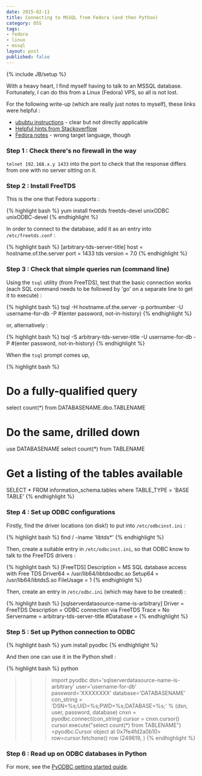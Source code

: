 ```yaml
---
date: 2015-02-11
title: Connecting to MSSQL from Fedora (and then Python)
category: OSS
tags:
- fedora
- linux
- mssql
layout: post
published: false
---
```

{% include JB/setup %}

With a heavy heart, I find myself having to talk to an MSSQL database.
Fortunately, I can do this from a Linux (Fedora) VPS, so all is not lost.

For the following write-up (which are really just notes to myself), these links were helpful :

  *  [ububtu instructions](http://blog.tryolabs.com/2012/06/25/connecting-sql-server-database-python-under-ubuntu/) - clear but not directly applicable
  *  [Helpful hints from Stackoverflow](http://stackoverflow.com/questions/18474538/connect-to-mssql-server-2008-on-linux)
  *  [Fedora notes](http://wiki.tcl.tk/6193) - wrong target language, though

### Step 1 : Check there's no firewall in the way

```telnet 192.168.x.y 1433``` into the port to check that the response differs from one with no server sitting on it.

### Step 2 : Install FreeTDS

This is the one that Fedora supports :

{% highlight bash %}
yum install freetds freetds-devel unixODBC unixODBC-devel 
{% endhighlight %}

In order to connect to the database, add it as an entry into ```/etc/freetds.conf``` :

{% highlight bash %}
[arbitrary-tds-server-title]
	host = hostname.of.the.server
	port = 1433
	tds version = 7.0
{% endhighlight %}

### Step 3 : Check that simple queries run (command line)

Using the ```tsql``` utility (from FreeTDS), test that the basic connection works 
(each SQL command needs to be followed by 'go' on a separate line to get it to execute) :

{% highlight bash %}
tsql -H hostname.of.the.server -p portnumber -U username-for-db -P
#(enter password, not-in-history)
{% endhighlight %}

or, alternatively : 

{% highlight bash %}
tsql -S arbitrary-tds-server-title -U username-for-db -P
#(enter password, not-in-history)
{% endhighlight %}

When the ```tsql``` prompt comes up, 
    
{% highlight bash %}
# Do a fully-qualified query 
select count(*) from DATABASENAME.dbo.TABLENAME

# Do the same, drilled down
use DATABASENAME
select count(*) from TABLENAME

# Get a listing of the tables available
SELECT * FROM information_schema.tables where TABLE_TYPE = 'BASE TABLE'
{% endhighlight %}

### Step 4 : Set up ODBC configurations

Firstly, find the driver locations (on disk!) to put into ```/etc/odbcinst.ini``` :

{% highlight bash %}
find / -iname 'libtds*'
{% endhighlight %}

Then, create a suitable entry in ```/etc/odbcinst.ini```, so that ODBC know to talk to the FreeTDS drivers :

{% highlight bash %}
[FreeTDS]
Description = MS SQL database access with Free TDS
Driver64		= /usr/lib64/libtdsodbc.so
Setup64		  = /usr/lib64/libtdsS.so
FileUsage	= 1
{% endhighlight %}

Then, create an entry in ```/etc/odbc.ini``` (which may have to be created) :

{% highlight bash %}
[sqlserverdatasource-name-is-arbitrary]
Driver = FreeTDS
Description = ODBC connection via FreeTDS
Trace = No
Servername = arbitrary-tds-server-title
#Database = <name of your database>
{% endhighlight %}

### Step 5 : Set up Python connection to ODBC

{% highlight bash %}
yum install pyodbc
{% endhighlight %}

And then one can use it in the Python shell :

{% highlight bash %}
python
>>> import pyodbc
>>> dsn='sqlserverdatasource-name-is-arbitrary'
>>> user='username-for-db'
>>> password='XXXXXXXX'
>>> database='DATABASENAME'
>>> con_string = 'DSN=%s;UID=%s;PWD=%s;DATABASE=%s;' % (dsn, user, password, database)
>>> cnxn = pyodbc.connect(con_string)
>>> cursor = cnxn.cursor()
>>> cursor.execute("select count(*) from TABLENAME")
<pyodbc.Cursor object at 0x7fe4fd2a0b10>
>>> row=cursor.fetchone()
>>> row
(249619, )
{% endhighlight %}


### Step 6 : Read up on ODBC databases in Python

For more, see the [PyODBC getting started guide](https://code.google.com/p/pyodbc/wiki/GettingStarted).


